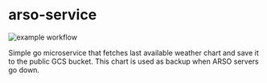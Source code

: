 # arso-service

![example workflow](https://github.com/zanmagerl/arso-service/actions/workflows/main.yml/badge.svg)

Simple go microservice that fetches last available weather chart and save it to the public GCS bucket. This chart is used as backup when ARSO servers go down. 
